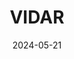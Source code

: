 ---
title: VIDAR
summary: Visualization Interface for Data Analytics and Reduction.
tags:
  - plot
date: 2024-05-21
external_link: http://github.com
draft: true
---